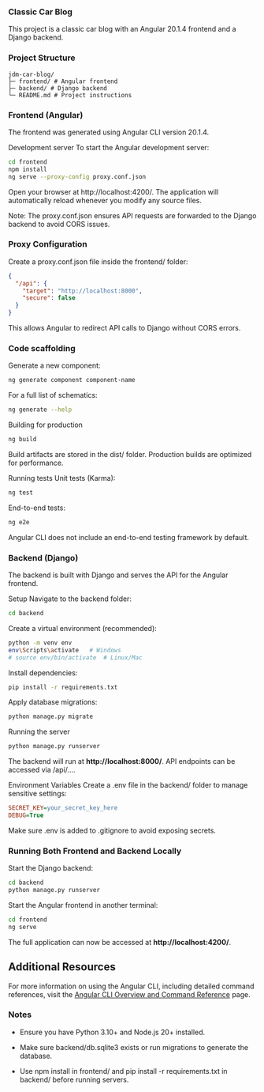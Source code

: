 ### Classic Car Blog
This project is a classic car blog with an Angular 20.1.4 frontend and a Django backend.

### Project Structure
```
jdm-car-blog/
├─ frontend/ # Angular frontend
├─ backend/ # Django backend
└─ README.md # Project instructions
```

### Frontend (Angular)
The frontend was generated using Angular CLI version 20.1.4.

Development server
To start the Angular development server:

```bash
cd frontend
npm install
ng serve --proxy-config proxy.conf.json
```
Open your browser at http://localhost:4200/. The application will automatically reload whenever you modify any source files.

Note: The proxy.conf.json ensures API requests are forwarded to the Django backend to avoid CORS issues.

### Proxy Configuration
Create a proxy.conf.json file inside the frontend/ folder:

```json
{
  "/api": {
    "target": "http://localhost:8000",
    "secure": false
  }
}
```
This allows Angular to redirect API calls to Django without CORS errors.

### Code scaffolding
Generate a new component:

```bash
ng generate component component-name
```
For a full list of schematics:

```bash
ng generate --help
```
Building for production

```bash
ng build
```
Build artifacts are stored in the dist/ folder. Production builds are optimized for performance.


Running tests
Unit tests (Karma):

```bash
ng test
```
End-to-end tests:

```bash
ng e2e
```
Angular CLI does not include an end-to-end testing framework by default.


### Backend (Django)
The backend is built with Django and serves the API for the Angular frontend.

Setup
Navigate to the backend folder:

```bash
cd backend
```
Create a virtual environment (recommended):

```bash
python -m venv env
env\Scripts\activate   # Windows
# source env/bin/activate  # Linux/Mac
```
Install dependencies:

```bash
pip install -r requirements.txt
```
Apply database migrations:
```bash
python manage.py migrate
```
Running the server
```bash
python manage.py runserver
```
The backend will run at **http://localhost:8000/**. API endpoints can be accessed via /api/....

Environment Variables
Create a .env file in the backend/ folder to manage sensitive settings:

```ini
SECRET_KEY=your_secret_key_here
DEBUG=True
```
Make sure .env is added to .gitignore to avoid exposing secrets.

### Running Both Frontend and Backend Locally
Start the Django backend:

```bash
cd backend
python manage.py runserver
```
Start the Angular frontend in another terminal:
```bash
cd frontend
ng serve
```
The full application can now be accessed at **http://localhost:4200/**.

## Additional Resources

For more information on using the Angular CLI, including detailed command references, visit the [Angular CLI Overview and Command Reference](https://angular.dev/tools/cli) page.

### Notes
* Ensure you have Python 3.10+ and Node.js 20+ installed.

* Make sure backend/db.sqlite3 exists or run migrations to generate the database.

* Use npm install in frontend/ and pip install -r requirements.txt in backend/ before running servers.
